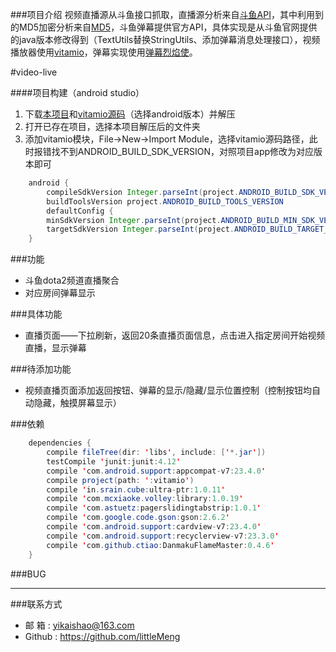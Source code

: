 ###项目介绍
视频直播源从斗鱼接口抓取，直播源分析来自[斗鱼API](http://430.io/-xie-dou-yu-tv-web-api-some-douyutv-api/)，其中利用到的MD5加密分析来自[MD5](https://github.com/0987363/douyutv-fix/blob/3dd6b9762a4cf5d359170b4a912457a0d4b5f5e5/DouYu-kodi-fix/APIHelper.py)，斗鱼弹幕提供官方API，具体实现是从斗鱼官网提供的java版本修改得到（TextUtils替换StringUtils、添加弹幕消息处理接口），视频播放器使用[vitamio](https://www.vitamio.org/)，弹幕实现使用[弹幕烈焰使](https://github.com/Bilibili/DanmakuFlameMaster)。

#video-live

####项目构建（android studio）
1. 下载[本项目](https://github.com/littleMeng/video-live)和[vitamio源码](https://www.vitamio.org/Download/)（选择android版本）并解压
2. 打开已存在项目，选择本项目解压后的文件夹
3. 添加vitamio模块，File->New->Import Module，选择vitamio源码路径，此时报错找不到ANDROID_BUILD_SDK_VERSION，对照项目app修改为对应版本即可
```java
    android {
        compileSdkVersion Integer.parseInt(project.ANDROID_BUILD_SDK_VERSION)
        buildToolsVersion project.ANDROID_BUILD_TOOLS_VERSION
        defaultConfig {
        minSdkVersion Integer.parseInt(project.ANDROID_BUILD_MIN_SDK_VERSION)
        targetSdkVersion Integer.parseInt(project.ANDROID_BUILD_TARGET_SDK_VERSION)
    }
```

###功能
* 斗鱼dota2频道直播聚合
* 对应房间弹幕显示

###具体功能
* 直播页面——下拉刷新，返回20条直播页面信息，点击进入指定房间开始视频直播，显示弹幕

###待添加功能
* 视频直播页面添加返回按钮、弹幕的显示/隐藏/显示位置控制（控制按钮均自动隐藏，触摸屏幕显示）

###依赖
```java
    dependencies {
        compile fileTree(dir: 'libs', include: ['*.jar'])
        testCompile 'junit:junit:4.12'
        compile 'com.android.support:appcompat-v7:23.4.0'
        compile project(path: ':vitamio')
        compile 'in.srain.cube:ultra-ptr:1.0.11'
        compile 'com.mcxiaoke.volley:library:1.0.19'
        compile 'com.astuetz:pagerslidingtabstrip:1.0.1'
        compile 'com.google.code.gson:gson:2.6.2'
        compile 'com.android.support:cardview-v7:23.4.0'
        compile 'com.android.support:recyclerview-v7:23.3.0'
        compile 'com.github.ctiao:DanmakuFlameMaster:0.4.6'
    }
```

###BUG

---

###联系方式
* 邮  箱 : yikaishao@163.com
* Github : https://github.com/littleMeng
